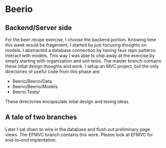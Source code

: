 # Beerio

## Backend/Server side 

For the beer recipe exercise, I choose the backend portion.  Knowing time
this week would be fragement, I started by just focusing thoughts on
models. I abstracted a database connection by having faux repo patterns interact
with models. This way I was able to chip away at the exercise by simply 
starting with organization and unit tests. The master branch contains these intial
design thoughts and work. I setup an MVC project, but the only directories of useful 
code from this phase are:

* Beerio/Beerio/Data
* Beerio/Beerio/Models
* Beerio.Tests/

These directories encapsulate intial design and tesing ideas. 

## A tale of two branches

Later I sat down to wire in the database and flush out preliminary page views.
The EFMVC branch contains this work. Please look at EFMVC for end-to-end
implentation.

